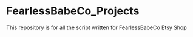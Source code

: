 # FearlessBabeCo_Projects
This repository is for all the script written for FearlessBabeCo Etsy Shop
